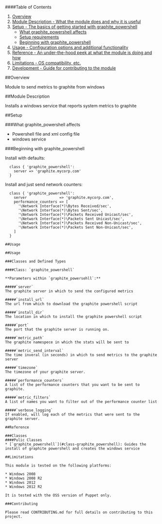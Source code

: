 ####Table of Contents

1. [Overview](#overview)
2. [Module Description - What the module does and why it is useful](#module-description)
3. [Setup - The basics of getting started with graphite_powershell](#setup)
    * [What graphite_powershell affects](#what-graphite_powershell-affects)
    * [Setup requirements](#setup-requirements)
    * [Beginning with graphite_powershell](#beginning-with-graphite_powershell)
4. [Usage - Configuration options and additional functionality](#usage)
5. [Reference - An under-the-hood peek at what the module is doing and how](#reference)
5. [Limitations - OS compatibility, etc.](#limitations)
6. [Development - Guide for contributing to the module](#development)

##Overview

Module to send metrics to graphite from windows

##Module Description

Installs a windows service that reports system metrics to graphite

##Setup

###What graphite_powershell affects

* Powershell file and xml config file
* windows service

###Beginning with graphite_powershell

Install with defaults:

```puppet
  class { 'graphite_powershell':
    server => 'graphite.mycorp.com'
  }
```

Install and just send network counters:

```puppet
  class { 'graphite_powershell':
    server               => 'graphite.mycorp.com',
    performance_counters => [
      '\Network Interface(*)\Bytes Received/sec',
      '\Network Interface(*)\Bytes Sent/sec',
      '\Network Interface(*)\Packets Received Unicast/sec',
      '\Network Interface(*)\Packets Sent Unicast/sec',
      '\Network Interface(*)\Packets Received Non-Unicast/sec',
      '\Network Interface(*)\Packets Sent Non-Unicast/sec',
    ]
  }

##Usage

##Usage

###Classes and Defined Types

####Class: `graphite_powershell`

**Parameters within `graphite_powersehll`:**

#####`server`
The graphite server in which to send the configured metrics

#####`install_url`
The url from which to download the graphite powershell script

#####`install_dir`
The location in which to install the graphite powershell script

#####`port`
The port that the graphite server is running on.

#####`metric_path`
The graphite namespece in which the stats will be sent to

#####`metric_send_interval`
The time inveral (in seconds) in which to send metrics to the graphite server

#####`timezone`
The timezone of your graphite server.

#####`performance_counters`
A list of the performance counters that you want to be sent to graphite.

#####`metric_filters`
A list of names you want to filter out of the performance counter list

#####`verbose_logging`
If enabled, will log each of the metrics that were sent to the graphite server.

##Reference

###Classes
####Pulic Classes
* [`graphite_powershell`](#class-graphite_powershell): Guides the install of graphite powershell and creates the windows service

##Limitations

This module is tested on the following platforms:

* Windows 2008
* Windows 2008 R2
* Windows 2012
* Windows 2012 R2

It is tested with the OSS version of Puppet only.

###Contributing

Please read CONTRIBUTING.md for full details on contributing to this project.
